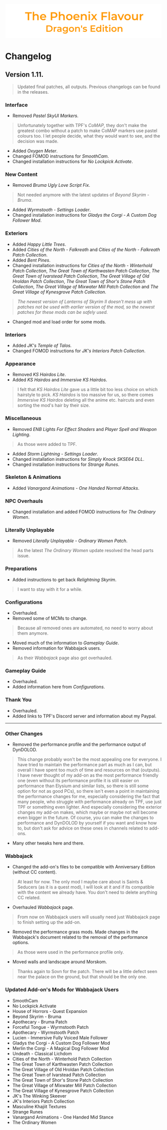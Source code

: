 ![image](images/Banner.png)

# Changelog

## Version 1.11.

> Updated final patches, all outputs.
> Previous changelogs can be found in the releases.

### Interface

* Removed _Pastel SkyUI Markers_.
> Unfortunately together with TPF's _CoMAP_, they don't make the greatest combo without a patch to make CoMAP markers use pastel colours too. I let people decide, what they would want to see, and the decision was made.
* Added _Oxygen Meter_.
* Changed FOMOD instructions for _SmoothCam_.
* Changed installation instructions for _No Lockpick Activate_.

### New Content

* Removed _Bruma Ugly Love Script Fix_.
> Not needed anymore with the latest updates of _Beyond Skyrim - Bruma_.
* Added _Wyrmstooth - Settings Loader_.
* Changed installation instructions for _Gladys the Corgi - A Custom Dog Follower Mod_.

### Exteriors

* Added _Happy Little Trees_.
* Added _Cities of the North - Falkreath_ and _Cities of the North - Falkreath Patch Collection_.
* Added _Bent Pines_.
* Changed installation instructions for _Cities of the North - Winterhold Patch Collection_, _The Great Town of Karthwasten Patch Collection_, _The Great Town of Ivarstead Patch Collection_, _The Great Village of Old Hroldan Patch Collection_, _The Great Town of Shor's Stone Patch Collection_, _The Great Village of Mixwater Mill Patch Collection_ and _The Great Village of Kynesgrove Patch Collection_.
> _The newest version of Lanterns of Skyrim II doesn't mess up with patches not be used with earlier version of the mod, so the newest patches for these mods can be safely used._
* Changed mod and load order for some mods.

### Interiors

* Added _JK's Temple of Talos._
* Changed FOMOD instructions for _JK's Interiors Patch Collection_.

### Appearance

* Removed _KS Hairdos Lite_.
* Added _KS Hairdos_ and _Immersive KS Hairdos_.
> I felt that _KS Hairdos Lite_ gave us a little bit too less choice on which hairstyle to pick. _KS Hairdos_ is too massive for us, so
there comes _Immersive KS Hairdos_ deleting all the anime etc. haircuts and even sorting the mod's hair by their size.

### Miscellaneous

* Removed _ENB Lights For Effect Shaders_ and _Player Spell and Weapon Lighting_.
> As those were added to TPF.
* Added _Storm Lightning - Settings Loader_.
* Changed installation instructions for _Simply Knock SKSE64 DLL_.
* Changed installation instructions for _Strange Runes_.

### Skeleton & Animations

* Added _Vanargand Animations - One Handed Normal Attacks_.

### NPC Overhauls

* Changed installation and added FOMOD instructions for _The Ordinary Women_.

### Literally Unplayable

* Removed _Literally Unplayable - Ordinary Women Patch_.
> As the latest _The Ordinary Women_ update resolved the head parts issue.

### Preparations

* Added instructions to get back _Relightning Skyrim_.
> I want to stay with it for a while.

### Configurations

* Overhauled.
* Removed some of MCMs to change.
> Because all removed ones are automated, no need to worry about them anymore.
* Moved much of the information to _Gameplay Guide_.
* Removed information for Wabbajack users.
> As their _Wabbajack_ page also got overhauled.

### Gameplay Guide

* Overhauled.
* Added information here from _Configurations_.

### Thank You

* Overhauled.
* Added links to TPF's Discord server and information about my Paypal.

---

### Other Changes

* Removed the performance profile and the performance output of DynDOLOD.
> This change probably won't be the most appealing one for everyone. I have tried to maintain the performance part as much as I can, but 
overall I have spent too much of time and resources on that (outputs). I have never thought of my add-on as the most performance friendly one 
(even without its performance profile it is still easier on performance than Elysium and similar lists, so there is still some option for not as good PCs), 
so there isn't even a point in maintaining the performance changes for me, especially considering the fact that many people, who struggle with performance already on TPF, use just TPF or something even lighter. And especially considering the exterior changes my add-on makes, which maybe or maybe not will become even bigger in the future. Of course, 
you can make the changes to performance and DynDOLOD by yourself if you want and know how to, but don't ask for advice on these ones in channels related to add-ons.
* Many other tweaks here and there.

### Wabbajack

* Changed the add-on's files to be compatible with Anniversary Edition (without CC content).
> At least for now. The only mod I maybe care about is Saints & Seducers (as it is a quest mod), I will look at it and if its compatible with the content we already have. You don't need to delete anything CC related.
* Overhauled _Wabbajack_ page.
> From now on Wabbajack users will usually need just Wabbajack page to finish setting up the add-on. 
* Removed the performance grass mods. Made changes in the Wabbajack's document related to the removal of the performance options.
> As those were used in the performance profile only.
* Moved walls and landscape around Morskom. 
> Thanks again to Sovn for the patch. There will be a little defect seen near the palace on the ground, but that should be the only one.

### Updated Add-on's Mods for Wabbajack Users

* SmoothCam
* No Lockpick Activate
* House of Horrors - Quest Expansion
* Beyond Skyrim - Bruma
* Apothecary - Bruma Patch
* Forceful Tongue - Wyrmstooth Patch
* Apothecary - Wyrmstooth Patch
* Lucien - Immersive Fully Voiced Male Follower
* Gladys the Corgi - A Custom Dog Follower Mod
* Merlin the Corgi - A Magical Dog Follower Mod
* Undeath - Classical Lichdom
* Cities of the North - Winterhold Patch Collection
* The Great Town of Karthwasten Patch Collection
* The Great Village of Old Hroldan Patch Collection
* The Great Town of Ivarstead Patch Collection
* The Great Town of Shor's Stone Patch Collection
* The Great Village of Mixwater Mill Patch Collection
* The Great Village of Kynesgrove Patch Collection
* JK's The Winking Skeever
* JK's Interiors Patch Collection
* Masculine Khajiit Textures
* Strange Runes
* Vanargand Animations - One Handed Mid Stance
* The Ordinary Women
